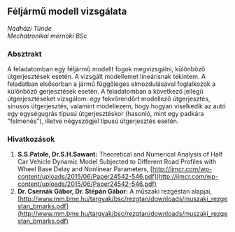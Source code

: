 ## Féljármű modell vizsgálata
_Nádházi Tünde_  
_Mechatronikai mérnöki BSc_

### Absztrakt
A feladatomban egy féljármű modellt fogok megvizsgálni, különböző útgerjesztések esetén. A vizsgált modellemet lineárisnak tekintem. A feladatban elsősorban a jármű függőleges elmozdulásával foglalkozok a különböző gerjesztések esetén. A feladatomban a következő jellegű útgerjesztéseket vizsgálom: egy fekvőrendőrt modellező útgerjesztés, sinusos útgerjesztés, valamint modellezem, hogy hogyan viselkedik az autó egy egységugrás típusú útgerjesztéskor (hasonló, mint egy padkára "felmenés"), illetve négyszögjel típusú útgerjesztés esetén.

### Hivatkozások
1. __S.S.Patole, Dr.S.H.Sawant:__ Theoretical and Numerical Analysis of Half Car Vehicle Dynamic Model Subjected to Different Road Profiles with Wheel Base Delay and Nonlinear Parameters,  [http://ijmcr.com/wp-content/uploads/2015/06/Paper24542-546.pdf](http://ijmcr.com/wp-content/uploads/2015/06/Paper24542-546.pdf)
2. __Dr. Csernák Gábor, Dr. Stépán Gábor:__ A műszaki rezgéstan alapjai, [http://www.mm.bme.hu/targyak/bsc/rezgtan/downloads/muszaki_rezgestan_bmarks.pdf](http://www.mm.bme.hu/targyak/bsc/rezgtan/downloads/muszaki_rezgestan_bmarks.pdf)